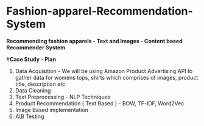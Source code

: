 # Fashion-apparel-Recommendation-System
**Recommending fashion apparels - Text and Images - Content based Recommender System**

#**Case Study - Plan**
1) Data Acquisition - We will be using Amazon Product Advertising API to gather data for womens tops, shirts which comprises of images, product title, description etc
2) Data Cleaning
3) Text Preprocessing - NLP Techniques 
4) Product Recommendation ( Text Based ) - BOW, TF-IDF, Word2Vec
5) Image Based implementation
6) A\B Testing
